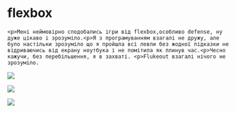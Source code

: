# flexbox
<html lang="en">   
<head>   
    <meta charset="UTF-8">   
    <meta http-equiv="X-UA-Compatible" content="IE=edge">   
    <meta name="viewport" content="width=device-width, initial-scale=1.0">   
    <title>game</title>   
</head>   
<body>   
      
    <p>Мені неймовірно сподобались ігри від flexbox,особливо defense, ну дуже цікаво і зрозуміло.<p>Я з програмуванням взагалі не дружу, але було настільки зрозуміло що я пройшла всі левли без жодної підказки не відриваючись від екрану ноутбука і не помітила як плинув час.<p>Чесно кажучи, без перебільшення, я в захваті. <p>Flukeout взагалі нічого не зрозуміло. 
        
<p><img src="https://srv2.imgonline.com.ua/result_img/imgonline-com-ua-Resize-8SjlWt1hHRt.jpg">
  <p><img src="https://srv4.imgonline.com.ua/result_img/imgonline-com-ua-Resize-hUEglwzF6GbfRkx.jpg">
 <p><img src="https://srv2.imgonline.com.ua/result_img/imgonline-com-ua-Resize-f2IhrZpn26zg.jpg">
       
   
   
